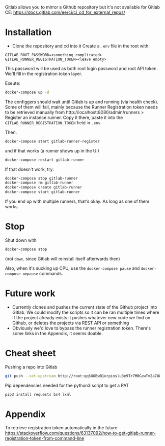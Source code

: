 

Gitlab allows you to mirror a Github repository but it's not available for Gitlab CE:
https://docs.gitlab.com/ee/ci/ci_cd_for_external_repos/

# Installation

- Clone the repository and cd into it
Create a `.env` file in the root with

```
GITLAB_ROOT_PASSWORD=<something complicated>
GITLAB_RUNNER_REGISTRATION_TOKEN=<leave empty>
```

This password will be used as both root login password and root API token. We'll fill in the registration token layer.

Exeute:
```sh
docker-compose up -d
```

The configgers should wait until Gitlab is up and running (via health check). Some of them will fail, mainly because the Runner Registration token needs to be retrieved manually from http://localhost:8080/admin/runners > Register an instance runner. Copy it there, paste it into the `GITLAB_RUNNER_REGISTRATION_TOKEN` field in `.env`.

Then.

```sh
docker-compose start gitlab-runner-register
```

and if that works (a runner shows up in the UI)

```sh
docker-compose restart gitlab-runner
```

If that doesn't work, try:
```sh
docker-compose stop gitlab-runner
docker-compose rm gitlab-runner
docker-compose create gitlab-runner
docker-compose start gitlab-runner
```

If you end up with multiple runners, that's okay. As long as one of them works.

# Stop
Shut down with
```sh
docker-compose stop
```
(not `down`, since Gitlab will reinstall itself afterwards then)

Also, when it's sucking up CPU, use the `docker-compose pause` and `docker-compose unpause` commands.

# Future work

- Currently clones and pushes the current state of the Github project into Gitlab. We could modify the scripts so it can be ran multiple times where if the project already exists it pushes whatever new code we find on Github, or deletes the projects via REST API or something
- Obviously we'd love to bypass the runner registration token. There's some links in the Appendix, it seems doable.

# Cheat sheet
Pushing a repo into Gitlab
```sh
git push --set-upstream http://root:qq6UGBwB1orpinslu3e9Tr7M0CawTv2a7U8BJbA6eNg=@localhost:8080/root/$(git rev-parse --show-toplevel | xargs basename).git $(git rev-parse --abbrev-ref HEAD)
```

Pip dependencies needed for the python3 script to get a PAT
```sh
pip3 install requests bs4 lxml
```

# Appendix
To retrieve registration token automatically in the future
https://stackoverflow.com/questions/63137092/how-to-get-gitlab-runner-registration-token-from-command-line
